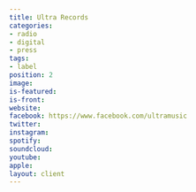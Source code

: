 ```yaml
---
title: Ultra Records
categories:
- radio
- digital
- press
tags:
- label
position: 2
image: 
is-featured: 
is-front: 
website: 
facebook: https://www.facebook.com/ultramusic
twitter: 
instagram: 
spotify: 
soundcloud: 
youtube: 
apple: 
layout: client
---
```


